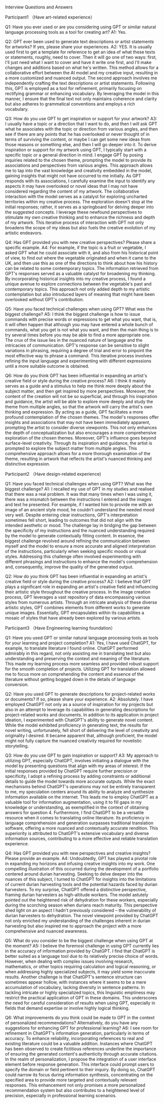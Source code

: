 Interview Questions and Answers

Participant1 （Have art-related experience）

Q1: Have you ever used or are you considering using GPT or similar natural language processing tools as a tool for creating art?
A1: Yes.

Q2: GPT ever been used to generate text descriptions or artist statements for artworks? If yes, please share your experiences.
A2: YES. It is usually used first to get a template for reference to get an idea of what these texts or statements, roughly, need to cover. Then it will go one of two ways: first, I'll just need what I want to cover and have it write one first, and I'll make changes and additions based on what he's written. This method allows for a collaborative effort between the AI model and my creative input, resulting in a more customized and nuanced output.
The second approach involves me independently crafting the text descriptions or artist statements. Following this, GPT is employed as a tool for refinement, primarily focusing on rectifying grammar or enhancing vocabulary. By leveraging the model in this manner, I ensure that the final text not only maintains coherence and clarity but also adheres to grammatical conventions and employs a rich vocabulary.

Q3: How do you use GPT to get inspiration or support for your artwork?
A3: I usually have a topic or a direction that I want to do, and then I will ask GPT what he associates with the topic or direction from various angles, and then see if there are any points that he has overlooked or never thought of in terms of surviving the content, or maybe I can get some new ideas from those reasons or something else, and then I will go deeper into it.
To derive inspiration or support for my artwork using GPT, I typically start with a specific topic or a general direction in mind. I engage GPT by posing inquiries related to the chosen theme, prompting the model to provide its associations and perspectives from various angles. This approach allows me to tap into the vast knowledge and creativity embedded in the model, gaining insights that might not have occurred to me initially.
As GPT responds with its associations, I carefully examine the input to identify any aspects it may have overlooked or novel ideas that I may not have considered regarding the content of my artwork. The collaborative interaction with the model serves as a catalyst for exploring uncharted territories within my creative process.
The exploration doesn't stop at the initial responses; rather, it serves as a springboard for delving deeper into the suggested concepts. I leverage these newfound perspectives to stimulate my own creative thinking and to enhance the richness and depth of my artwork. This iterative process of interaction with GPT not only broadens the scope of my ideas but also fuels the creative evolution of my artistic endeavors.

Q4: Has GPT provided you with new creative perspectives? Please share a specific example.
A4: For example, if the topic is a fruit or vegetable, I asked GPT what he could associate with it, and also from his historical point of view, to find out where the vegetable originated and when it came to the UK, and then use this as one of the directions to think about how his history can be related to some contemporary topics.
The information retrieved from GPT's responses served as a valuable catalyst for broadening my thinking. By incorporating historical insights into my creative process, I found a unique avenue to explore connections between the vegetable's past and contemporary topics. This approach not only added depth to my artistic contemplation but also introduced layers of meaning that might have been overlooked without GPT's contribution.

Q5: Have you faced technical challenges when using GPT? What was the biggest challenge?
A5: I think the biggest challenge is how to issue commands with precise words or expressions to get what you want, that is, it will often happen that although you may have entered a whole bunch of commands, what you get is not what you want, and then the main thing is to try several times before you may be able to find a more appropriate one. The crux of the issue lies in the nuanced nature of language and the intricacies of communication. GPT's response can be sensitive to slight variations in phrasing, requiring a degree of trial and error to pinpoint the most effective way to phrase a command. This iterative process involves refining the input language and experimenting with different expressions until a more suitable outcome is obtained.

Q6: How do you think GPT has been influential in expanding an artist's creative field or style during the creative process?
A6: I think it mainly serves as a guide and a stimulus to help me think more deeply about the subject matter, and then get inspired by more perspectives. Moreover, the content of the creation will not be so superficial, and through his inspiration and guidance, the artist will be able to explore more deeply and study the theme from multiple angles, so that the artwork will carry the artist's own thinking and expression.
By acting as a guide, GPT facilitates a more profound contemplation of the chosen themes. The model's responses offer insights and associations that may not have been immediately apparent, prompting the artist to consider diverse viewpoints. This not only enhances the depth of conceptualization but also encourages a more comprehensive exploration of the chosen themes.
Moreover, GPT's influence goes beyond surface-level creativity. Through its inspiration and guidance, the artist is prompted to explore the subject matter from multiple angles. This comprehensive approach allows for a more thorough examination of the theme, resulting in artwork that reflects the artist's nuanced thinking and distinctive expression.

Participant2 （Have design-related experience)

Q1: Have you faced technical challenges when using GPT? What was the biggest challenge?
A1: I recalled my use of GPT in my studies and realised that there was a real problem. It was that many times when I was using it, there was a mismatch between the instructions I entered and the images and text he presented. For example, if I wanted him to provide me with an image of an ancient style mood, he couldn't understand the needed mood very well. Despite entering clear instructions, GPT's interpretation sometimes fell short, leading to outcomes that did not align with the intended aesthetic or mood. The challenge lay in bridging the gap between the specificity of my instructions and the nuanced understanding required by the model to generate contextually fitting content.
In essence, the biggest challenge revolved around refining the communication between myself and the model to ensure a more accurate and aligned interpretation of the instructions, particularly when seeking specific moods or visual styles. Addressing this challenge often involved experimenting with different phrasings and instructions to enhance the model's comprehension and, consequently, improve the quality of the generated output.

Q2: How do you think GPT has been influential in expanding an artist's creative field or style during the creative process?
A2: I believe that GPT plays a significant role in expanding an artist's creative field and influencing their artistic style throughout the creative process. In the image creation process, GPT leverages a vast repository of data encompassing various styles from numerous artists. Through an intricate analysis of these diverse artistic styles, GPT combines elements from different works to generate unique images. Essentially, GPT encapsulates within its capabilities a mosaic of styles that have already been explored by various artists.

Participant3 （Have Engineering learning foundation）

Q1: Have you used GPT or similar natural language processing tools as tools for your learning and project completion?
A1: Yes, I have used ChatGPT, for example, to translate literature I found online.
ChatGPT performed admirably in this regard, not only assisting me in translating text but also understanding and preserving the context and meaning of the literature. This made my learning process more seamless and provided robust support for the smooth completion of projects. Utilizing GPT for translation allowed me to focus more on comprehending the content and essence of the literature without getting bogged down in the details of language conversion.

Q2: Have you used GPT to generate descriptions for project-related works or documents? If so, please share your experience.
A2: Absolutely. I have employed ChatGPT not only as a source of inspiration for my projects but also in an attempt to leverage its capabilities in generating descriptions for project-related works and documents. 
In addition to its application in project ideation, I experimented with ChatGPT's ability to generate novel content. While the model exhibited proficiency in generating text, the results for novel writing, unfortunately, fell short of delivering the level of creativity and originality I desired. It became apparent that, although proficient, the model might not fully capture the nuanced creativity required for novelistic storytelling.


Q3: How do you use GPT to gain inspiration or support?
A3: My approach to utilizing GPT, especially ChatGPT, involves initiating a dialogue with the model by presenting questions that align with my areas of interest. If the initial responses provided by ChatGPT require further precision or specificity, I adopt a refining process by adding constraints or additional details to guide the model towards more accurate outputs.
While the exact mechanisms behind ChatGPT's operations may not be entirely transparent to me, my speculation centers around its ability to analyze and synthesize information available on the internet. This leads me to employ ChatGPT as a valuable tool for information augmentation, using it to fill gaps in my knowledge or understanding, as exemplified in the context of obtaining answers for question 4.
Furthermore, I find ChatGPT to be a versatile resource when it comes to translating online literature. Its proficiency in language comprehension and generation surpasses traditional translation software, offering a more nuanced and contextually accurate rendition. This superiority is attributed to ChatGPT's extensive vocabulary and diverse information sources, contributing to a more effective and reliable translation experience.

Q4: Has GPT provided you with new perspectives and creative insights? Please provide an example.
A4: Undoubtedly, GPT has played a pivotal role in expanding my horizons and infusing creative insights into my work. One compelling illustration of this occurred during the development of a portfolio centered around durian harvesting. Seeking to delve deeper into the nuances of this subject, I turned to ChatGPT for insights into the limitations of current durian harvesting tools and the potential hazards faced by durian harvesters.
To my surprise, ChatGPT offered a distinctive perspective, framing durian harvesters as high-altitude workers. The model astutely pointed out the heightened risk of dehydration for these workers, especially during the scorching season when durians reach maturity. This perspective shed light on an aspect I hadn't previously considered – the vulnerability of durian harvesters to dehydration. The novel viewpoint provided by ChatGPT not only enriched my understanding of the challenges inherent in durian harvesting but also inspired me to approach the project with a more comprehensive and nuanced awareness.

Q5: What do you consider to be the biggest challenge when using GPT at the moment?
A5: I believe the foremost challenge in using GPT currently lies in the accuracy of information provided by ChatGPT. I find that ChatGPT is better suited as a language tool due to its relatively precise choice of words. However, when dealing with complex issues involving research, mathematics, or other topics requiring calculation and logical reasoning, or when addressing highly specialized subjects, it may yield some inaccurate results.
Another challenge is that ChatGPT's sentence structure can sometimes appear hollow, with instances where it seems to be a mere accumulation of vocabulary, lacking diversity in sentence patterns. In tackling intricate or highly specialized topics, this linguistic emptiness may restrict the practical application of GPT in these domains. This underscores the need for careful consideration of results when using GPT, especially in fields that demand expertise or involve highly logical thinking.

Q6: What improvements do you think could be made to GPT in the context of personalized recommendations? Alternatively, do you have any suggestions for enhancing GPT for professional learning?
A6: I see room for refinement in ChatGPT's information generation, particularly in terms of accuracy. To enhance reliability, incorporating references to real and existing literature could be a valuable addition. Instances where ChatGPT has been observed to create fictitious references underline the importance of ensuring the generated content's authenticity through accurate citations.
In the realm of personalization, I propose the integration of a user interface element before response generation. This interface could prompt users to specify the domain or field pertinent to their inquiry. By doing so, ChatGPT could narrow its focus during information synthesis, concentrating on the specified area to provide more targeted and contextually relevant responses. This enhancement not only promises a more personalized recommendation system but also contributes to a heightened level of precision, especially in professional learning scenarios.
